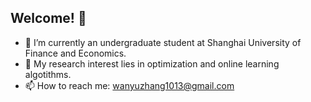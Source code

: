 ## Welcome! 👋

<!--
**zwyhahaha/zwyhahaha** is a ✨ _special_ ✨ repository because its `README.md` (this file) appears on your GitHub profile.

Here are some ideas to get you started:

- 🔭 I’m currently working on ...
- 🌱 I’m currently learning ...
- 👯 I’m looking to collaborate on ...
- 🤔 I’m looking for help with ...
- 💬 Ask me about ...
- 📫 How to reach me: ...
- 😄 Pronouns: ...
- ⚡ Fun fact: ...
-->
- 🔭 I’m currently an undergraduate student at Shanghai University of Finance and Economics.
- 🌱 My research interest lies in optimization and online learning algotithms.
- 📫 How to reach me: wanyuzhang1013@gmail.com
